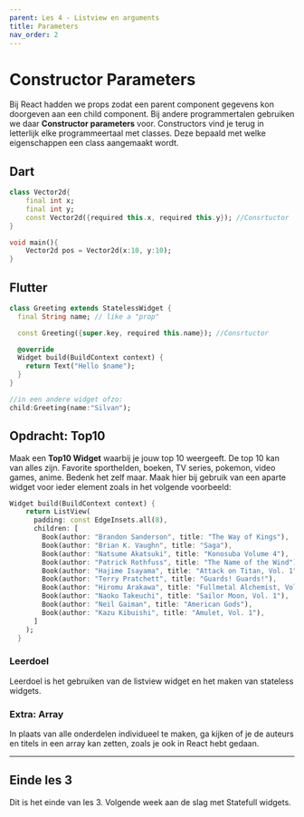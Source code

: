 ```yaml
---
parent: Les 4 - Listview en arguments
title: Parameters
nav_order: 2
---
```


# Constructor Parameters
Bij React hadden we props zodat een parent component gegevens kon doorgeven aan een child component. Bij andere programmertalen gebruiken we daar **Constructor parameters** voor. 
Constructors vind je terug in letterlijk elke programmeertaal met classes. Deze bepaald met welke eigenschappen een class aangemaakt wordt.

## Dart
```dart
class Vector2d{
    final int x;
    final int y;
    const Vector2d({required this.x, required this.y}); //Consrtuctor
}

void main(){
    Vector2d pos = Vector2d(x:10, y:10);
}
```

## Flutter
```dart
class Greeting extends StatelessWidget {
  final String name; // like a "prop"

  const Greeting({super.key, required this.name}); //Consrtuctor

  @override
  Widget build(BuildContext context) {
    return Text("Hello $name");
  }
}

//in een andere widget ofzo:
child:Greeting(name:"Silvan");
```

## Opdracht: Top10
Maak een **Top10 Widget** waarbij je jouw top 10 weergeeft. De top 10 kan van alles zijn. Favorite sporthelden, boeken, TV series, pokemon, video games, anime. Bedenk het zelf maar. 
Maak hier bij gebruik van een aparte widget voor ieder element zoals in het volgende voorbeeld: 
```dart
Widget build(BuildContext context) {
    return ListView(
      padding: const EdgeInsets.all(8),
      children: [
        Book(author: "Brandon Sanderson", title: "The Way of Kings"),
        Book(author: "Brian K. Vaughn", title: "Saga"),
        Book(author: "Natsume Akatsuki", title: "Konosuba Volume 4"),
        Book(author: "Patrick Rothfuss", title: "The Name of the Wind"),
        Book(author: "Hajime Isayama", title: "Attack on Titan, Vol. 1"),
        Book(author: "Terry Pratchett", title: "Guards! Guards!"),
        Book(author: "Hiromu Arakawa", title: "Fullmetal Alchemist, Vol. 1"),
        Book(author: "Naoko Takeuchi", title: "Sailor Moon, Vol. 1"),
        Book(author: "Neil Gaiman", title: "American Gods"),
        Book(author: "Kazu Kibuishi", title: "Amulet, Vol. 1"),
      ]
    );
  }
```

### Leerdoel
Leerdoel is het gebruiken van de listview widget en het maken van stateless widgets.

### Extra: Array
In plaats van alle onderdelen individueel te maken, ga kijken of je de auteurs en titels in een array kan zetten, zoals je ook in React hebt gedaan.

---

## Einde les 3
Dit is het einde van les 3. Volgende week aan de slag met Statefull widgets.